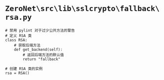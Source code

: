 # `ZeroNet\src\lib\sslcrypto\fallback\rsa.py`

```
# 禁用 pylint 对于过少公共方法的警告
# 定义 RSA 类
class RSA:
    # 获取后端方法
    def get_backend(self):
        # 返回后端方法的默认值
        return "fallback"

# 创建 RSA 类的实例
rsa = RSA()
```